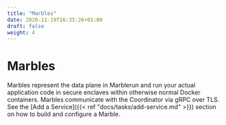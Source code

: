 ```yaml
---
title: "Marbles"
date: 2020-11-19T16:33:26+01:00
draft: false
weight: 4
---
```


# Marbles

Marbles represent the data plane in Marblerun and run your actual application code in secure enclaves within otherwise normal Docker containers. Marbles communicate with the Coordinator via gRPC over TLS. See the [Add a Service]({{< ref "docs/tasks/add-service.md" >}}) section on how to build and configure a Marble.

